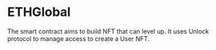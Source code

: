 # ETHGlobal

The smart contract aims to build NFT that can level up.
It uses Unlock protocol to manage access to create a User NFT.
